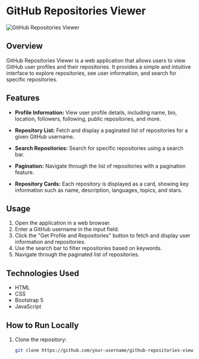# GitHub Repositories Viewer

![GitHub Repositories Viewer](https://drive.google.com/file/d/1bJt-clk2FRmiRdMvG5Teqle-9NkxvFB8/view?usp=sharing)

## Overview

GitHub Repositories Viewer is a web application that allows users to view GitHub user profiles and their repositories. It provides a simple and intuitive interface to explore repositories, see user information, and search for specific repositories.

## Features

- **Profile Information:** View user profile details, including name, bio, location, followers, following, public repositories, and more.

- **Repository List:** Fetch and display a paginated list of repositories for a given GitHub username.

- **Search Repositories:** Search for specific repositories using a search bar.

- **Pagination:** Navigate through the list of repositories with a pagination feature.

- **Repository Cards:** Each repository is displayed as a card, showing key information such as name, description, languages, topics, and stars.

## Usage

1. Open the application in a web browser.
2. Enter a GitHub username in the input field.
3. Click the "Get Profile and Repositories" button to fetch and display user information and repositories.
4. Use the search bar to filter repositories based on keywords.
5. Navigate through the paginated list of repositories.

## Technologies Used

- HTML
- CSS
- Bootstrap 5
- JavaScript

## How to Run Locally

1. Clone the repository:

   ```bash
   git clone https://github.com/your-username/github-repositories-viewer.git

